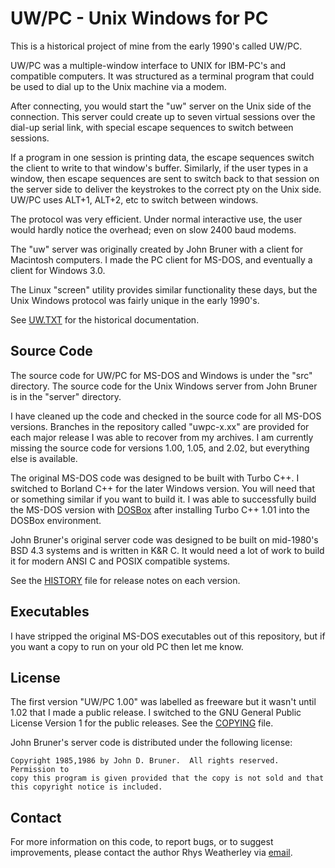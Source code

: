 UW/PC - Unix Windows for PC
===========================

This is a historical project of mine from the early 1990's called UW/PC.

UW/PC was a multiple-window interface to UNIX for IBM-PC's and compatible
computers.  It was structured as a terminal program that could be used to
dial up to the Unix machine via a modem.

After connecting, you would start the "uw" server on the Unix side of the
connection.  This server could create up to seven virtual sessions over
the dial-up serial link, with special escape sequences to switch between
sessions.

If a program in one session is printing data, the escape sequences switch the
client to write to that window's buffer.  Similarly, if the user types in a
window, then escape sequences are sent to switch back to that session on the
server side to deliver the keystrokes to the correct pty on the Unix side.
UW/PC uses ALT+1, ALT+2, etc to switch between windows.

The protocol was very efficient.  Under normal interactive use, the user
would hardly notice the overhead; even on slow 2400 baud modems.

The "uw" server was originally created by John Bruner with a client for
Macintosh computers.  I made the PC client for MS-DOS, and eventually a
client for Windows 3.0.

The Linux "screen" utility provides similar functionality these days,
but the Unix Windows protocol was fairly unique in the early 1990's.

See [UW.TXT](UW.TXT) for the historical documentation.

Source Code
-----------

The source code for UW/PC for MS-DOS and Windows is under the "src" directory.
The source code for the Unix Windows server from John Bruner is in the
"server" directory.

I have cleaned up the code and checked in the source code for all
MS-DOS versions.  Branches in the repository called "uwpc-x.xx" are
provided for each major release I was able to recover from my archives.
I am currently missing the source code for versions 1.00, 1.05, and 2.02,
but everything else is available.

The original MS-DOS code was designed to be built with Turbo C++.
I switched to Borland C++ for the later Windows version.  You will need
that or something similar if you want to build it.  I was able to
successfully build the MS-DOS version with [DOSBox](https://www.dosbox.com/)
after installing Turbo C++ 1.01 into the DOSBox environment.

John Bruner's original server code was designed to be built on mid-1980's
BSD 4.3 systems and is written in K&R C.  It would need a lot of work to
build it for modern ANSI C and POSIX compatible systems.

See the [HISTORY](HISTORY.TXT) file for release notes on each version.

Executables
-----------

I have stripped the original MS-DOS executables out of this repository,
but if you want a copy to run on your old PC then let me know.

License
-------

The first version "UW/PC 1.00" was labelled as freeware but it wasn't
until 1.02 that I made a public release.  I switched to the
GNU General Public License Version 1 for the public releases.
See the [COPYING](COPYING) file.

John Bruner's server code is distributed under the following license:

    Copyright 1985,1986 by John D. Bruner.  All rights reserved.  Permission to
    copy this program is given provided that the copy is not sold and that
    this copyright notice is included.

Contact
-------

For more information on this code, to report bugs, or to suggest
improvements, please contact the author Rhys Weatherley via
[email](mailto:rhys.weatherley@gmail.com).
